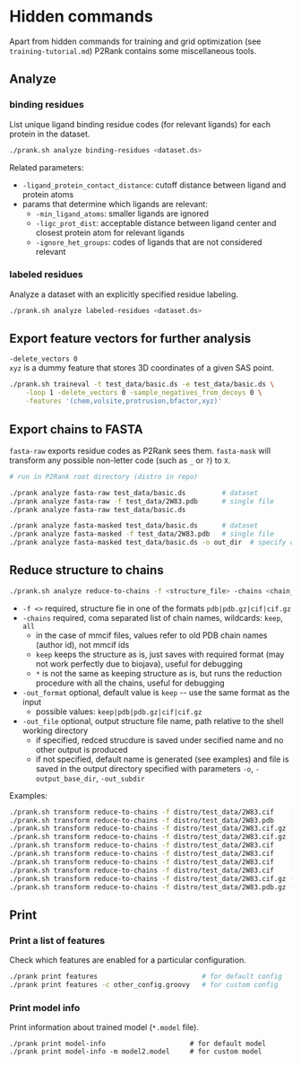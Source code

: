 
# Hidden commands

Apart from hidden commands for training and grid optimization (see `training-tutorial.md`) P2Rank contains some miscellaneous tools. 



## Analyze

### binding residues

List unique ligand binding residue codes (for relevant ligands) for each protein in the dataset.

~~~sh
./prank.sh analyze binding-residues <dataset.ds>
~~~

Related parameters:
- `-ligand_protein_contact_distance`: cutoff distance between ligand and protein atoms
- params that determine which ligands are relevant:  
  - `-min_ligand_atoms`: smaller ligands are ignored
  - `-ligc_prot_dist`: acceptable distance between ligand center and closest protein atom for relevant ligands
  - `-ignore_het_groups`: codes of ligands that are not considered relevant


### labeled residues

Analyze a dataset with an explicitly specified residue labeling.

~~~sh
./prank.sh analyze labeled-residues <dataset.ds>
~~~


## Export feature vectors for further analysis

`-delete_vectors 0`           
`xyz` is a dummy feature that stores 3D coordinates of a given SAS point.   

~~~sh
./prank.sh traineval -t test_data/basic.ds -e test_data/basic.ds \
    -loop 1 -delete_vectors 0 -sample_negatives_from_decoys 0 \
    -features '(chem,volsite,protrusion,bfactor,xyz)'
~~~


## Export chains to FASTA
                           
`fasta-raw` exports residue codes as P2Rank sees them.
`fasta-mask` will transform any possible non-letter code (such as `_` or `?`) to `X`.

~~~sh
# run in P2Rank root directory (distro in repo)

./prank analyze fasta-raw test_data/basic.ds         # dataset
./prank analyze fasta-raw -f test_data/2W83.pdb      # single file
./prank analyze fasta-raw test_data/basic.ds 

./prank analyze fasta-masked test_data/basic.ds      # dataset
./prank analyze fasta-masked -f test_data/2W83.pdb   # single file
./prank analyze fasta-masked test_data/basic.ds -o out_dir  # specify output directory
~~~
   

## Reduce structure to chains

~~~sh
./prank.sh analyze reduce-to-chains -f <structure_file> -chains <chain_names> -out_format <format_file_extension> -out_file <file_name>
~~~
* `-f <>` required, structure fie in one of the formats `pdb|pdb.gz|cif|cif.gz`
* `-chains` required, coma separated list of chain names, wildcards: `keep`, `all`
  * in the case of mmcif files, values refer to old PDB chain names (author id), not mmcif ids
  * `keep` keeps the structure as is, just saves with required format (may not work perfectly due to biojava), useful for debugging
  * `*` is not the same as keeping structure as is, but runs the reduction procedure with all the chains, useful for debugging
* `-out_format` optional, default value is `keep` -- use the same format as the input 
  * possible values: `keep|pdb|pdb.gz|cif|cif.gz`
* `-out_file` optional, output structure file name, path relative to the shell working directory
  * if specified, redced strucdure is saved under secified name and no other output is produced
  * if not specified, default name is generated (see examples) and file is saved in the output directory specified with parameters `-o`, `-output_base_dir`, `-out_subdir`
     
Examples:
~~~sh
./prank.sh transform reduce-to-chains -f distro/test_data/2W83.cif    -chains A                                                 # output: <out_dir>/2W83_A.cif
./prank.sh transform reduce-to-chains -f distro/test_data/2W83.pdb    -chains A                                                 # output: <out_dir>/2W83_A.pdb
./prank.sh transform reduce-to-chains -f distro/test_data/2W83.cif.gz -chains A,B                                               # output: <out_dir>/2W83_A,B.cif.gz
./prank.sh transform reduce-to-chains -f distro/test_data/2W83.cif.gz -chains A,B  -out_file distro/test_output/2W83_A,B.cif.gz # output: distro/test_output/2W83_A,B.cif.gz
./prank.sh transform reduce-to-chains -f distro/test_data/2W83.cif    -chains keep                                              # output: <out_dir>/2W83.cif
./prank.sh transform reduce-to-chains -f distro/test_data/2W83.cif    -chains keep -out_format pdb.gz                           # output: <out_dir>/2W83.pdb.gz
./prank.sh transform reduce-to-chains -f distro/test_data/2W83.cif    -chains all                                               # output: <out_dir>/2W83_all.cif
./prank.sh transform reduce-to-chains -f distro/test_data/2W83.cif    -chains A    -out_format keep                             # output: <out_dir>/2W83_A.cif
./prank.sh transform reduce-to-chains -f distro/test_data/2W83.cif.gz -chains A    -out_format pdb.gz                           # output: <out_dir>/2W83_A.pdb.gz
./prank.sh transform reduce-to-chains -f distro/test_data/2W83.pdb.gz -chains A,B  -out_format cif                              # output: <out_dir>/2W83_A,B.cif
~~~

## Print
            

### Print a list of features

Check which features are enabled for a particular configuration.

~~~sh
./prank print features                          # for default config
./prank print features -c other_config.groovy   # for custom config
~~~

### Print model info

Print information about trained model (`*.model` file).

~~~
./prank print model-info                     # for default model
./prank print model-info -m model2.model     # for custom model
~~~